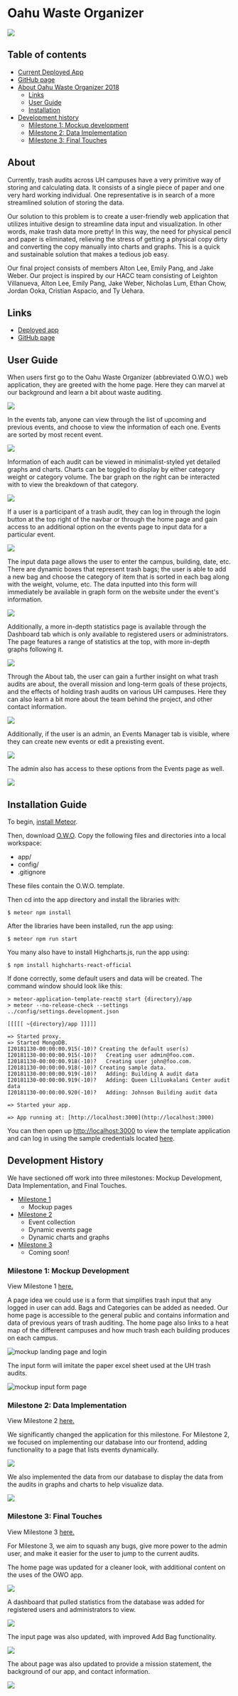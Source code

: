 # Oahu Waste Organizer
![](images/logo.png)

## Table of contents

* [Current Deployed App](http://owo.meteorapp.com/)
* [GitHub page](https://github.com/oahu-waste-organizer/oahu-waste-organizer/)
* [About Oahu Waste Organizer 2018](#about)
  * [Links](#links)
  * [User Guide](#user-guide)
  * [Installation](#installation)
* [Development history](#development-history)
  * [Milestone 1: Mockup development](#milestone-1-mockup-development)
  * [Milestone 2: Data Implementation](#milestone-2-data-implementation)
  * [Milestone 3: Final Touches](#milestone-3-final-touches)

## About
Currently, trash audits across UH campuses have a very primitive way of storing and calculating data. It consists of a single piece of paper and one very hard working individual. One representative is in search of a more streamlined solution of storing the data.

Our solution to this problem is to create a user-friendly web application that utilizes intuitive design to streamline data input and visualization. In other words, make trash data more pretty! In this way, the need for physical pencil and paper is eliminated, relieving the stress of getting a physical copy dirty and converting the copy manually into charts and graphs. This is a quick and sustainable solution that makes a tedious job easy.

Our final project consists of members Alton Lee, Emily Pang, and Jake Weber. Our project is inspired by our HACC team consisting of Leighton Villanueva, Alton Lee, Emily Pang, Jake Weber, Nicholas Lum, Ethan Chow, Jordan Ooka, Cristian Aspacio, and Ty Uehara.

## Links
* [Deployed app](http://owo.meteorapp.com/)
* [GitHub page](https://github.com/oahu-waste-organizer/oahu-waste-organizer/)

## User Guide

When users first go to the Oahu Waste Organizer (abbreviated O.W.O.) web application, they are greeted with the home page. Here they can marvel at our background and learn a bit about waste auditing. 

![](images/landing.PNG)

In the events tab, anyone can view through the list of upcoming and previous events, and choose to view the information of each one. Events are sorted by most recent event. 

![](images/events-nonuser.PNG)

Information of each audit can be viewed in minimalist-styled yet detailed graphs and charts. Charts can be toggled to display by either category weight or category volume. The bar graph on the right can be interacted with to view the breakdown of that category. 

![](images/charts.png)

If a user is a participant of a trash audit, they can log in through the login button at the top right of the navbar or through the home page and gain access to an additional option on the events page to input data for a particular event.

![](images/events.PNG)

The input data page allows the user to enter the campus, building, date, etc. There are dynamic boxes that represent trash bags; the user is able to add a new bag and choose the category of item that is sorted in each bag along with the weight, volume, etc. The data inputted into this form will immediately be available in graph form on the website under the event's information.

![](images/input.PNG)

Additionally, a more in-depth statistics page is available through the Dashboard tab which is only available to registered users or administrators. The page features a range of statistics at the top, with more in-depth graphs following it.

![](images/dashboard.PNG)

Through the About tab, the user can gain a further insight on what trash audits are about, the overall mission and long-term goals of these projects, and the effects of holding trash audits on various UH campuses. Here they can also learn a bit more about the team behind the project, and other contact information. 

![](images/about.PNG)

Additionally, if the user is an admin, an Events Manager tab is visible, where they can create new events or edit a prexisting event.

![](images/events-manager.PNG)

The admin also has access to these options from the Events page as well.

![](images/admin-events.PNG)

## Installation Guide
To begin, [install Meteor](https://www.meteor.com/install).

Then, download [O.W.O](https://github.com/oahu-waste-organizer/oahu-waste-organizer). Copy the following files and directories into a local workspace:

* app/
* config/
* .gitignore

These files contain the O.W.O. template. 

Then cd into the app directory and install the libraries with:
```
$ meteor npm install
```

After the libraries have been installed, run the app using:
```
$ meteor npm run start
```

You many also have to install Highcharts.js, run the app using:
```
$ npm install highcharts-react-official
```

If done correctly, some default users and data will be created. The command window should look like this:
```
> meteor-application-template-react@ start {directory}/app
> meteor --no-release-check --settings ../config/settings.development.json
 
[[[[[ ~{directory}/app ]]]]]
 
=> Started proxy.                             
=> Started MongoDB.                           
I20181130-00:00:00.915(-10)? Creating the default user(s)
I20181130-00:00:00.915(-10)?   Creating user admin@foo.com.
I20181130-00:00:00.918(-10)?   Creating user john@foo.com.
I20181130-00:00:00.918(-10)? Creating sample data.
I20181130-00:00:00.919(-10)?   Adding: Building A audit data
I20181130-00:00:00.919(-10)?   Adding: Queen Liliuokalani Center audit data
I20181130-00:00:00.920(-10)?   Adding: Johnson Building audit data

=> Started your app.

=> App running at: [http://localhost:3000](http://localhost:3000)
```

You can then open up [http://localhost:3000](http://localhost:3000) to view the template application and can log in using the sample credentials located [here](https://github.com/oahu-waste-organizer/oahu-waste-organizer/blob/master/config/settings.development.json).

## Development History
We have sectioned off work into three milestones: Mockup Development, Data Implementation, and Final Touches.
* [Milestone 1](#milestone-1-mockup-development)
  * Mockup pages
* [Milestone 2](#milestone-2-data-implementation)
  * Event collection
  * Dynamic events page
  * Dynamic charts and graphs
* [Milestone 3](#milestone-3-final-touches)
  * Coming soon!

### Milestone 1: Mockup Development
View Milestone 1 [here.](https://github.com/oahu-waste-organizer/oahu-waste-organizer/projects/3)

A page idea we could use is a form that simplifies trash input that any logged in user can add. Bags and Categories can be added as needed. Our home page is accessible to the general public and contains information and data of previous years of trash auditing. The home page also links to a heat map of the different campuses and how much trash each building produces on each campus.

![mockup landing page and login](/images/mockup-landing.jpg)

The input form will imitate the paper excel sheet used at the UH trash audits.

![mockup input form page](/images/mockup-input.png)

### Milestone 2: Data Implementation
View Milestone 2 [here.](https://github.com/oahu-waste-organizer/oahu-waste-organizer/projects/3)

We significantly changed the application for this milestone. For Milestone 2, we focused on implementing our database into our frontend, adding functionality to a page that lists events dynamically. 

![](images/events.PNG)

We also implemented the data from our database to display the data from the audits in graphs and charts to help visualize data.

![](images/charts.PNG)

### Milestone 3: Final Touches
View Milestone 3 [here.](https://github.com/oahu-waste-organizer/oahu-waste-organizer/projects/3)

For Milestone 3, we aim to squash any bugs, give more power to the admin user, and make it easier for the user to jump to the current audits.

The home page was updated for a cleaner look, with additional content on the uses of the OWO app.

![](images/landing.PNG)

A dashboard that pulled statistics from the database was added for registered users and administrators to view.

![](images/dashboard.PNG)

The input page was also updated, with improved Add Bag functionality.

![](images/input.PNG)

The about page was also updated to provide a mission statement, the background of our app, and contact information.

![](images/NewAbout.png)


